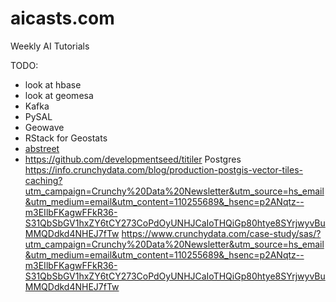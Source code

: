 # aicasts.com

Weekly AI Tutorials

TODO:
- look at hbase
- look at geomesa
- Kafka
- PySAL
- Geowave 
- RStack for Geostats
- [abstreet](https://github.com/dabreegster/abstreet/#ab-street)
- https://github.com/developmentseed/titiler
Postgres 
https://info.crunchydata.com/blog/production-postgis-vector-tiles-caching?utm_campaign=Crunchy%20Data%20Newsletter&utm_source=hs_email&utm_medium=email&utm_content=110255689&_hsenc=p2ANqtz--m3EIlbFKagwFFkR36-S31QbSbGV1hxZY6tCY273CoPdOyUNHJCaIoTHQiGp80htye8SYrjwyvBuMMQDdkd4NHEJ7fTw
https://www.crunchydata.com/case-study/sas/?utm_campaign=Crunchy%20Data%20Newsletter&utm_source=hs_email&utm_medium=email&utm_content=110255689&_hsenc=p2ANqtz--m3EIlbFKagwFFkR36-S31QbSbGV1hxZY6tCY273CoPdOyUNHJCaIoTHQiGp80htye8SYrjwyvBuMMQDdkd4NHEJ7fTw
